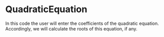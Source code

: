 # QuadraticEquation
In this code the user will enter the coefficients of the quadratic equation.
Accordingly, we will calculate the roots of this equation, if any.
